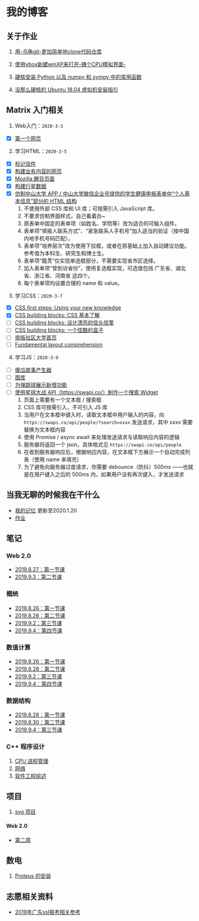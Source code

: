 # 我的博客

## 关于作业

1. <a href="001(forlab01">用-乌龟git-更加简单地clone代码仓库</a>

2. <a href="002(forlab07">使用vbox新建winXP来打开-辣个CPU模拟界面-</a>

3. <a href="003(forlab10">硬核安装 Python 以及 numpy 和 sympy 中的常用函数</a>

4. <a href="004(forlab15">没那么硬核的 Ubuntu 18.04 虚拟机安装指引</a>

## Matrix 入门相关

1. Web入门：`2020-3-3`
  - [X] [第一个网页](./work/matrix/001/tmnt.html)
2. 学习HTML：`2020-3-5`
  - [X] [标记信件](./work/matrix/002/001/letter.html)
  - [X] [构建出有内容的网页](./work/matrix/002/002/index.html)
  - [X] [Mozilla 醒目页面](./work/matrix/002/003/index.html)
  - [X] [构建行星数据](./work/matrix/002/004/blank-template.html)
  - [X] [仿制中山大学 APP / 中山大学微信企业号提供的学生健康申报表单中“个人基本信息”部分的 HTML 结构](./work/matrix/002/005/index.html)
     1. 不使用外部 CSS 库和 UI 库；可按需引入 JavaScript 库。
     2. 不要求仿制界面样式，自己看着办~
     3. 原表单中固定的表单项（如姓名、学院等）改为适合的可输入组件。
     4. 表单项“填报人联系方式”、“紧急联系人手机号”加入适当的验证（按中国内地手机号码匹配）。
     5. 表单项“培养层次”改为使用下拉框，或者在原基础上加入自动建议功能。参考值为本科生、研究生和博士生。
     6. 表单项“籍贯”仅实现单选框部分，不需要实现省市区选择。
     7. 加入表单项“曾到访省份”，使用复选框实现，可选值包括 广东省、湖北省、浙江省、河南省 这四个。
     8. 每个表单项均设置合理的 name 和 value。
3. 学习CSS：`2020-3-7`
  - [X] [CSS first steps: Using your new knowledge](./work/matrix/003/001/index.html)
  - [X] [CSS building blocks: CSS 基本了解](./work/matrix/003/002/index.html)
  - [ ] [CSS building blocks: 设计漂亮的信头信笺](https://wiki.developer.mozilla.org/en-US/docs/Learn/CSS/Building_blocks/Creating_fancy_letterheaded_paper)
  - [ ] [CSS building blocks: 一个炫酷的盒子](https://wiki.developer.mozilla.org/en-US/docs/Learn/CSS/Building_blocks/A_cool_looking_box)
  - [ ] [排版社区大学首页](https://developer.mozilla.org/zh-CN/docs/Learn/CSS/%E4%B8%BA%E6%96%87%E6%9C%AC%E6%B7%BB%E5%8A%A0%E6%A0%B7%E5%BC%8F/Typesetting_a_homepage)
  - [ ] [Fundamental layout comprehension](https://developer.mozilla.org/en-US/docs/Learn/CSS/CSS_layout/Fundamental_Layout_Comprehension)
4. 学习JS：`2020-3-9`
  - [ ] [傻瓜故事产生器](https://developer.mozilla.org/zh-CN/docs/Learn/JavaScript/First_steps/Silly_story_generator)
  - [ ] [图库](https://developer.mozilla.org/zh-CN/docs/Learn/JavaScript/Building_blocks/Image_gallery)
  - [ ] [为弹跳球展示新增功能](https://developer.mozilla.org/zh-CN/docs/Learn/JavaScript/Objects/Adding_bouncing_balls_features)
  - [ ] [使用星球大战 API（https://swapi.co/）制作一个搜索 Widget](https://swapi.co/api/people/)
     1. 页面上需要有一个文本框 / 搜索框
     2. CSS 库可按需引入，不可引入 JS 库
     3. 当用户在文本框中键入时，读取文本框中用户输入的内容，向 `https://swapi.co/api/people/?search=xxxx` 发送请求，其中 xxxx 需要替换为文本框内容
     4. 使用 Promise / async await 来处理发送请求与读取响应内容的逻辑
     5. 服务器将返回一个 json，具体格式见 `https://swapi.co/api/people`
     6. 在收到服务器响应后，根据响应内容，在文本框下方展示一个自动完成列表（使用 name 来填充）
     7. 为了避免向服务器过度请求，你需要 debounce（防抖）500ms ——也就是在用户键入之后的 500ms 内，如果用户没有再次键入，才发送请求

## 当我无聊的时候我在干什么

- [我的记忆](data/000) 更新至2020.1.20
- [作业](data/homework)


## 笔记

### Web 2.0

- [2019.8.27：第一节课](note/web2.0/2019.8.27)
- [2019.9.3：第二节课](note/web2.0/2019.9.3/note)

### 概统

- [2019.8.26：第一节课](note/概统/2019.8.26)
- [2019.8.28：第二节课](note/概统/2019.8.28)
- [2019.9.2：第三节课](note/概统/2019.9.2)
- [2019.9.4：第四节课](note/概统/2019.9.4/note)

### 数值计算

- [2019.8.26：第一节课](note/数值计算方法/2019.8.26)
- [2019.8.28：第二节课](note/数值计算方法/2019.8.26)
- [2019.9.2：第三节课](note/数值计算方法/2019.9.2/note)
- [2019.9.4：第四节课](note/数值计算方法/2019.9.4/note)

### 数据结构

- [2019.8.28：第一节课](note/数据结构/2019.8.28)
- [2019.8.30：第二节课](note/数据结构/2019.8.30)
- [2019.9.4：第三节课](note/数据结构/2019.9.4)

### C++ 程序设计

1. <a href="note/CPUmanagement">CPU 进程管理</a>
2. <a href="note/Network_and_WWW">网络</a>
3. <a href="note/SEreview">软件工程综述</a>

## 项目

1. <a href="work/svg/readme"> svg 项目</a>

#### Web 2.0

- <a href="work/Web/001/pie.html" target="_blank">第二周</a>

## 数电

1. <a href="DigitalFundamentals/proteus"> Proteus 的安装 </a>

## 志愿相关资料

- <a href="gaokao/2019年">2019年广东ssl报考相关参考</a>
